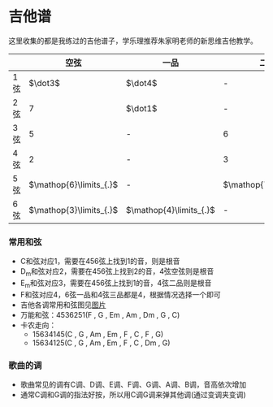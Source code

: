 # 吉他谱

这里收集的都是我练过的吉他谱子，学乐理推荐朱家明老师的新思维吉他教学。

|   |空弦|一品|二品|三品|
|---|---|---|---|---|
|1弦|$\dot3$|$\dot4$| - |$\dot5$|
|2弦|$7$|$\dot1$| - |$\dot2$|
|3弦|$5$| - |$6$| - |
|4弦|$2$| - |$3$|$4$|
|5弦|$\mathop{6}\limits_{.}$| - |$\mathop{7}\limits_{.}$|$1$|
|6弦|$\mathop{3}\limits_{.}$|$\mathop{4}\limits_{.}$| - |$\mathop{5}\limits_{.}$|

### 常用和弦
* C和弦对应1，需要在456弦上找到1的音，则是根音
* D<sub>m</sub>和弦对应2，需要在456弦上找到2的音，4弦空弦则是根音
* E<sub>m</sub>和弦对应3，需要在456弦上找到1的音，4弦二品则是根音
* F和弦对应4，6弦一品和4弦三品都是4，根据情况选择一个即可
* 吉他各调常用和弦图见[图片](docs/images/guitar-chords.png)
* 万能和弦：4536251(F , G , Em , Am , Dm , G , C)
* 卡农走向：
  * 15634145(C , G , Am , Em , F , C , F , G)
  * 15634125(C , G , Am , Em , F , C , Dm , G)

### 歌曲的调
* 歌曲常见的调有C调、D调、E调、F调、G调、A调、B调，音高依次增加
* 通常C调和G调的指法好按，所以用C调G调来弹其他调(通过变调夹变调)


